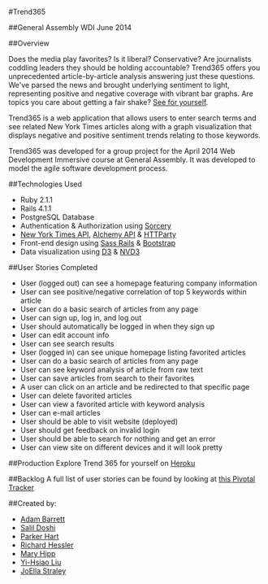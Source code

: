#Trend365

##General Assembly WDI June 2014

##Overview

Does the media play favorites? Is it liberal? Conservative? Are journalists coddling leaders they should be holding accountable?
Trend365 offers you unprecedented article-by-article analysis answering just these questions. We've parsed the news and brought underlying sentiment to light, representing positive and negative coverage with vibrant bar graphs.
Are topics you care about getting a fair shake? [See for yourself](http://nyt-sentiment.herokuapp.com/ "See for yourself").

Trend365 is a web application that allows users to enter search terms and see related New York Times articles along with a graph visualization that displays negative and positive sentiment trends relating to those keywords.

Trend365 was developed for a group project for the April 2014 Web Development Immersive course at General Assembly. It was developed to model the agile software development process.

##Technologies Used
* Ruby 2.1.1
* Rails 4.1.1
* PostgreSQL Database
* Authentication & Authorization using [Sorcery](https://github.com/NoamB/sorcery "Sorcery")
* [New York Times API](http://developer.nytimes.com/docs/read/article_search_api_v2 "New York Times API"), [Alchemy API](http://www.alchemyapi.com/api/keyword/sentiment.html "Alchemy API") & [HTTParty](https://github.com/jnunemaker/httparty "HTTParty")
* Front-end design using [Sass Rails](https://github.com/rails/sass-rails "Sass") & [Bootstrap](http://getbootstrap.com/ "Bootstrap")
* Data visualization using [D3](http://d3js.org/ "D3") & [NVD3](http://nvd3.org/ "NVD3")

##User Stories Completed
* User (logged out) can see a homepage featuring company information
* User can see positive/negative correlation of top 5 keywords within article
* User can do a basic search of articles from any page
* User can sign up, log in, and log out
* User should automatically be logged in when they sign up
* User can edit account info
* User can see search results
* User (logged in) can see unique homepage listing favorited articles
* User can do a basic search of articles from any page
* User can see keyword analysis of article from raw text
* User can save articles from search to their favorites
* A user can click on an article and be redirected to that specific page
* User can delete favorited articles
* User can view a favorited article with keyword analysis
* User can e-mail articles
* User should be able to visit website (deployed)
* User should get feedback on invalid login
* User should be able to search for nothing and get an error
* User can view site on different devices and it will look pretty


##Production
Explore Trend 365 for yourself on [Heroku](http://trend365.herokuapp.com/)

##Backlog
A full list of user stories can be found by looking at [this Pivotal Tracker](https://www.pivotaltracker.com/s/projects/1100676 "Pivotal Tracker")

##Created by:
* [Adam Barrett](www.github.com/ab75173 "Adam Barrett")
* [Salil Doshi](www.github.com/4S1D2 "Salil Doshi")
* [Parker Hart](www.github.com/parkerhart "Parker Hart")
* [Richard Hessler](www.github.com/richessler "Richard Hessler")
* [Mary Hipp](www.github.com/maryhipp "Mary Hipp")
* [Yi-Hsiao Liu](www.github.com/yihsiaol "Yi-Hsiao Liu")
* [JoElla Straley](www.github.com/joellastraley "JoElla Straley")


